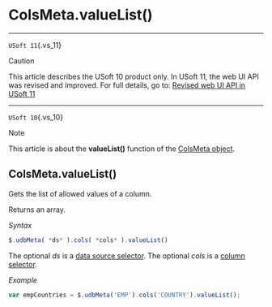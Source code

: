 # ColsMeta.valueList()



----

`USoft 11`{.vs_11}

> [!CAUTION]
> This article describes the USoft 10 product only.
> In USoft 11, the web UI API was revised and improved. For full details, go to:
> [Revised web UI API in USoft 11](/docs/Web%20and%20app%20UIs/UDB%20udb/Revised%20web%20UI%20API%20in%20USoft%2011.md)

----

`USoft 10`{.vs_10}

> [!NOTE]
> This article is about the **valueList()** function of the [ColsMeta object](/docs/Web%20and%20app%20UIs/UDB%20ColsMeta).

## **ColsMeta.valueList()**

Gets the list of allowed values of a column.

Returns an array.

*Syntax*

```js
$.udbMeta( *ds* ).cols( *cols* ).valueList()
```

The optional *ds* is a [data source selector](/docs/Web%20and%20app%20UIs/UDB%20DataSourceMetaContainer/UDB%20DataSourceMetaContainer%20object.md). The optional *cols* is a [column selector](/docs/Web%20and%20app%20UIs/UDB%20ColsMeta/UDB%20ColsMeta%20object.md).

*Example*

```js
var empCountries = $.udbMeta('EMP').cols('COUNTRY').valueList();
```

 